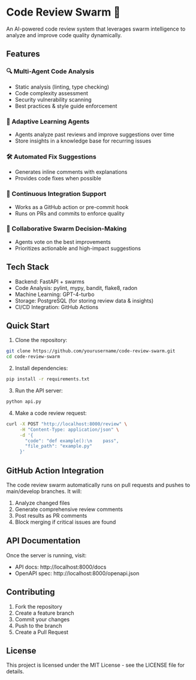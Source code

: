 # Code Review Swarm 🐝

An AI-powered code review system that leverages swarm intelligence to analyze and improve code quality dynamically.

## Features

### 🔍 Multi-Agent Code Analysis
- Static analysis (linting, type checking)
- Code complexity assessment
- Security vulnerability scanning
- Best practices & style guide enforcement

### 🧠 Adaptive Learning Agents
- Agents analyze past reviews and improve suggestions over time
- Store insights in a knowledge base for recurring issues

### 🛠️ Automated Fix Suggestions
- Generates inline comments with explanations
- Provides code fixes when possible

### 🔄 Continuous Integration Support
- Works as a GitHub action or pre-commit hook
- Runs on PRs and commits to enforce quality

### 👥 Collaborative Swarm Decision-Making
- Agents vote on the best improvements
- Prioritizes actionable and high-impact suggestions

## Tech Stack
- Backend: FastAPI + swarms
- Code Analysis: pylint, mypy, bandit, flake8, radon
- Machine Learning: GPT-4-turbo
- Storage: PostgreSQL (for storing review data & insights)
- CI/CD Integration: GitHub Actions

## Quick Start

1. Clone the repository:
```bash
git clone https://github.com/yourusername/code-review-swarm.git
cd code-review-swarm
```

2. Install dependencies:
```bash
pip install -r requirements.txt
```

3. Run the API server:
```bash
python api.py
```

4. Make a code review request:
```bash
curl -X POST "http://localhost:8000/review" \
     -H "Content-Type: application/json" \
     -d '{
       "code": "def example():\n    pass",
       "file_path": "example.py"
     }'
```

## GitHub Action Integration

The code review swarm automatically runs on pull requests and pushes to main/develop branches. It will:

1. Analyze changed files
2. Generate comprehensive review comments
3. Post results as PR comments
4. Block merging if critical issues are found

## API Documentation

Once the server is running, visit:
- API docs: http://localhost:8000/docs
- OpenAPI spec: http://localhost:8000/openapi.json

## Contributing

1. Fork the repository
2. Create a feature branch
3. Commit your changes
4. Push to the branch
5. Create a Pull Request

## License

This project is licensed under the MIT License - see the LICENSE file for details. 